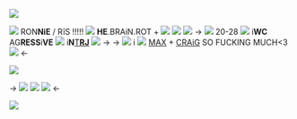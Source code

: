 ![](https://i.postimg.cc/j5JyRnnm/image116.gif)

![](https://i.postimg.cc/QC3Ks43K/f859348.gif) RON**NiE** / RīS !!!!! ![](https://i.postimg.cc/hPMsyxL1/155d93df.gif) **HE**.BRAiN.ROT + ![](https://i.postimg.cc/yN3T8bwL/demiboy-7-stripes-20-px.png) ![](https://i.postimg.cc/xd84y5Bm/gay-mlm-20px-6-stripes-1.png) ![](https://i.postimg.cc/j2f5Wzs0/40f253fd.gif)
-> ![](https://i.postimg.cc/rszrmdH5/image06.gif) 20-28 ![](https://i.postimg.cc/2SbWQB26/image05.gif) i**WC** AG**RESS**i**VE** ![](https://i.postimg.cc/5NkvQm5T/image06-1.gif) i**N**[T**RJ**](https://en.m.wikipedia.org/wiki/Ronnie_Radke) ![](https://i.postimg.cc/2SVQ0t8C/347f80df.gif) ->
-> ![](https://i.postimg.cc/4Nh4wbkr/dc5dc5e6.gif) i ![](https://i.postimg.cc/G273gXp1/23789720.gif) [MAX](https://rentry.co/badapdos) + [CRAiG](https://rentry.co/0mor1) SO FUCKING MUCH<3 ![](https://i.postimg.cc/1Rd5p7TG/470ec2a0.gif) <-

![](https://i.postimg.cc/hjmFqMDm/image126.png)

-> ![](https://i.postimg.cc/6pP15R1f/image02.gif) ![](https://i.postimg.cc/fLSvmmCN/IMG-3567.gif) ![](https://i.postimg.cc/6pP15R1f/image02.gif) <-

![](https://i.postimg.cc/W3LW0VVD/image121.gif)